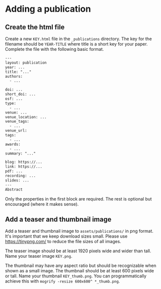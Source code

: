 # Adding a publication

## Create the html file

Create a new `KEY.html` file in the `_publications` directory. The key for the filename should be `YEAR-TITLE` where title is a short key for your paper. Complete the file with the following basic format.

```html
---
layout: publication
year: ...
title: "..."
authors:
  - ...

doi: ...
short_doi: ...
osf: ...
type:
  - ...
venue: ...
venue_location: ...
venue_tags:
  - ...
venue_url:
tags:
  - ...
awards:
  - ...
summary: "..."

blog: https://...
link: https://...
pdf: ...
recording: ...
slides: ...
---
Abstract
```

Only the properties in the first block are required. The rest is optional but encouraged (where it makes sense).

## Add a teaser and thumbnail image

Add a teaser and thumbnail image to `assets/publications/` in png format. It's important that we keep download sizes small. Please use https://tinypng.com/ to reduce the file sizes of all images.

The teaser image should be at least 1920 pixels wide and wider than tall. Name your teaser image `KEY.png`.

The thumbnail may have any aspect ratio but should be recognizable when shown as a small image. The thumbnail should be at least 600 pixels wide or tall. Name your thumbnail `KEY_thumb.png`. You can programmatically achieve this with `mogrify -resize 600x600^ *_thumb.png`.
